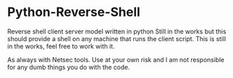 # Python-Reverse-Shell
Reverse shell client server model written in python
Still in the works but this should provide a shell on any machine that runs the client script. This is still in the works, feel free to work with it.

As always with Netsec tools. Use at your own risk and I am not responsible for any dumb things you do with the code.
